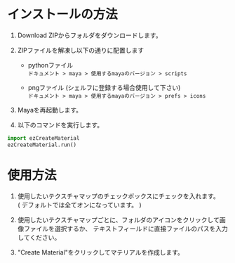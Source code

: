 インストールの方法
==========================

1. Download ZIPからフォルダをダウンロードします。

2. ZIPファイルを解凍し以下の通りに配置します
    * pythonファイル  
`ドキュメント > maya > 使用するmayaのバージョン > scripts`  

    * pngファイル (シェルフに登録する場合使用して下さい)  
`ドキュメント > maya > 使用するmayaのバージョン > prefs > icons`

3. Mayaを再起動します。

4. 以下のコマンドを実行します。  
```py
import ezCreateMaterial
ezCreateMaterial.run()
```



使用方法
==========================

1. 使用したいテクスチャマップのチェックボックスにチェックを入れます。  
( デフォルトでは全てオンになっています。 )

2. 使用したいテクスチャマップごとに、フォルダのアイコンをクリックして画像ファイルを選択するか、
テキストフィールドに直接ファイルのパスを入力してください。  

3. "Create Material"をクリックしてマテリアルを作成します。
